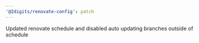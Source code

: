 ```yaml
---
'@2digits/renovate-config': patch
---
```


Updated renovate schedule and disabled auto updating branches outside of schedule
